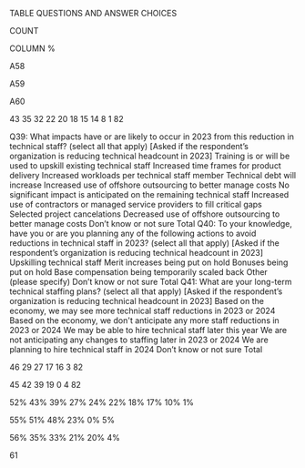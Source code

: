 TABLE QUESTIONS AND ANSWER CHOICES


COUNT


COLUMN %


A58


A59


A60


43
35
32
22
20
18
15
14
8
1
82


Q39: What impacts have or are likely to occur in 2023 from this reduction in technical staff? (select all that 
apply) [Asked if the respondent’s organization is reducing technical headcount in 2023]
Training is or will be used to upskill existing technical staff
Increased time frames for product delivery
Increased workloads per technical staff member
Technical debt will increase
Increased use of offshore outsourcing to better manage costs
No significant impact is anticipated on the remaining technical staff
Increased use of contractors or managed service providers to fill critical gaps
Selected project cancelations
Decreased use of offshore outsourcing to better manage costs
Don’t know or not sure
Total
Q40: To your knowledge, have you or are you planning any of the following actions to avoid reductions in technical staff 
in 2023? (select all that apply) [Asked if the respondent’s organization is reducing technical headcount in 2023]
Upskilling technical staff
Merit increases being put on hold
Bonuses being put on hold
Base compensation being temporarily scaled back
Other (please specify)
Don’t know or not sure
Total
Q41: What are your long-term technical staffing plans? (select all that apply) [Asked if the 
respondent’s organization is reducing technical headcount in 2023]
Based on the economy, we may see more technical staff reductions in 2023 or 2024
Based on the economy, we don't anticipate any more staff reductions in 2023 or 2024
We may be able to hire technical staff later this year
We are not anticipating any changes to staffing later in 2023 or 2024
We are planning to hire technical staff in 2024
Don’t know or not sure
Total


46
29
27
17
16
3
82


45
42
39
19
0
4
82


52%
43%
39%
27%
24%
22%
18%
17%
10%
1%


55%
51%
48%
23%
0%
5%


56%
35%
33%
21%
20%
4%


 61


